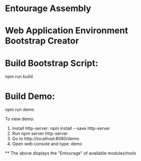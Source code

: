 # Entourage Assembly 
# Web Application Environment Bootstrap Creator

# Build Bootstrap Script:
npm run build

# Build Demo:
npm run demo

To view demo:
1. Install http-server:
npm install --save http-server
2. Run npm server http-server
3. Go to http://localhost:8080/demo
4. Open web console and type:
demo

** The above displays the "Entourage" of available modules/tools
